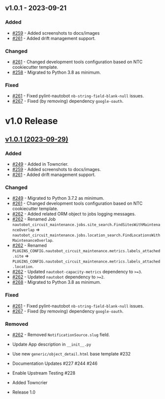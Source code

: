 <!-- markdownlint-disable MD024 -->

## v1.0.1 - 2023-09-21

### Added

- [#259](https://github.com/nautobot/nautobot-app-circuit-maintenance/issues/259) - Added screenshots to docs/images
- [#261](https://github.com/nautobot/nautobot-app-circuit-maintenance/issues/261) - Added drift management support.

### Changed

- [#261](https://github.com/nautobot/nautobot-app-circuit-maintenance/issues/261) - Changed development tools configuration based on NTC cookiecutter template.
- [#258](https://github.com/nautobot/nautobot-app-circuit-maintenance/issues/258) - Migrated to Python 3.8 as minimum.

### Fixed

- [#261](https://github.com/nautobot/nautobot-app-circuit-maintenance/issues/261) - Fixed pylint-nautobot `nb-string-field-blank-null` issues.
- [#267](https://github.com/nautobot/nautobot-app-circuit-maintenance/issues/267) - Fixed (by removing) dependency `google-oauth`.

# v1.0 Release

<!-- towncrier release notes start -->
## [v1.0.1 (2023-09-29)](https://github.com/nautobot/nautobot-app-circuit-maintenance/releases/tag/v1.0.1)

### Added

- [#249](https://github.com/nautobot/nautobot-app-circuit-maintenance/issues/249) - Added in Towncrier.
- [#259](https://github.com/nautobot/nautobot-app-circuit-maintenance/issues/259) - Added screenshots to docs/images.
- [#261](https://github.com/nautobot/nautobot-app-circuit-maintenance/issues/261) - Added drift management support.

### Changed

- [#249](https://github.com/nautobot/nautobot-app-circuit-maintenance/issues/249) - Migrated to Python 3.7.2 as minimum.
- [#261](https://github.com/nautobot/nautobot-app-circuit-maintenance/issues/261) - Changed development tools configuration based on NTC cookiecutter template.
- [#262](https://github.com/nautobot/nautobot-app-circuit-maintenance/issues/262) - Added related ORM object to jobs logging messages.
- [#262](https://github.com/nautobot/nautobot-app-circuit-maintenance/issues/262) - Renamed Job `nautobot_circuit_maintenance.jobs.site_search.FindSitesWithMaintenanceOverlap` => `nautobot_circuit_maintenance.jobs.location_search.FindLocationsWithMaintenanceOverlap`.
- [#262](https://github.com/nautobot/nautobot-app-circuit-maintenance/issues/262) - Renamed `PLUGINS_CONFIG.nautobot_circuit_maintenance.metrics.labels_attached.site` => `PLUGINS_CONFIG.nautobot_circuit_maintenance.metrics.labels_attached.location`.
- [#262](https://github.com/nautobot/nautobot-app-circuit-maintenance/issues/262) - Updated `nautobot-capacity-metrics` dependency to `>=3`.
- [#262](https://github.com/nautobot/nautobot-app-circuit-maintenance/issues/262) - Updated `nautobot` dependency to `>=2`.
- [#268](https://github.com/nautobot/nautobot-app-circuit-maintenance/issues/268) - Migrated to Python 3.8 as minimum.

### Fixed

- [#261](https://github.com/nautobot/nautobot-app-circuit-maintenance/issues/261) - Fixed pylint-nautobot `nb-string-field-blank-null` issues.
- [#267](https://github.com/nautobot/nautobot-app-circuit-maintenance/issues/267) - Fixed (by removing) dependency `google-oauth`.

### Removed

- [#262](https://github.com/nautobot/nautobot-app-circuit-maintenance/issues/262) - Removed `NotificationSource.slug` field.


- Update App description in `__init__.py`
- Use new `generic/object_detail.html` base template #232
- Documentation Updates #227 #244 #246
- Enable Upstream Testing #228
- Added Towncrier
- Release 1.0

